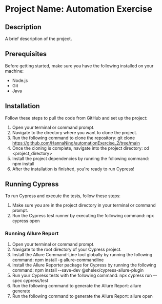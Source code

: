 # Project Name: Automation Exercise

## Description

A brief description of the project.

## Prerequisites

Before getting started, make sure you have the following installed on your machine:

- Node.js
- Git
- Java

## Installation

Follow these steps to pull the code from GitHub and set up the project:

1. Open your terminal or command prompt.
2. Navigate to the directory where you want to clone the project.
3. Run the following command to clone the repository: git clone https://github.com/HannaNing/automationExercise_2/tree/main
4. Once the cloning is complete, navigate into the project directory: cd <project_directory>
5. Install the project dependencies by running the following command: npm install
6. After the installation is finished, you're ready to run Cypress!

## Running Cypress

To run Cypress and execute the tests, follow these steps:

1. Make sure you are in the project directory in your terminal or command prompt.
2. Run the Cypress test runner by executing the following command: npx cypress open

### Running Allure Report
1. Open your terminal or command prompt.
2. Navigate to the root directory of your Cypress project.
3. Install the Allure Command-Line tool globally by running the following command: npm install -g allure-commandline
4. Install the Allure Reporter package for Cypress by running the following command: npm install --save-dev @shelex/cypress-allure-plugin
5. Run your Cypress tests with the following command: npx cypress run --spec cypress/test
6. Run the following command to generate the Allure Report: allure generate
7. Run the following command to generate the Allure Report: allure open

